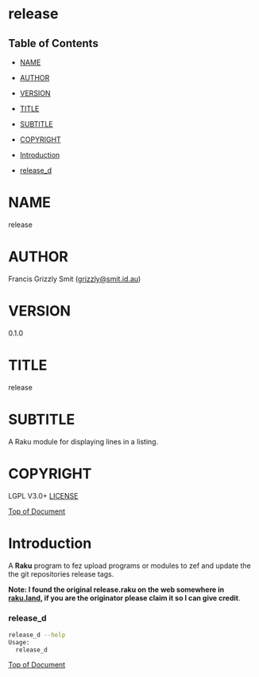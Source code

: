 release
=======

Table of Contents
-----------------

  * [NAME](#name)

  * [AUTHOR](#author)

  * [VERSION](#version)

  * [TITLE](#title)

  * [SUBTITLE](#subtitle)

  * [COPYRIGHT](#copyright)

  * [Introduction](#introduction)

  * [release_d](#release_d)

NAME
====

release

AUTHOR
======

Francis Grizzly Smit (grizzly@smit.id.au)

VERSION
=======

0.1.0

TITLE
=====

release

SUBTITLE
========

A Raku module for displaying lines in a listing.

COPYRIGHT
=========

LGPL V3.0+ [LICENSE](https://github.com/grizzlysmit/App-Doc-N-Save/blob/main/LICENSE)

[Top of Document](#table-of-contents)

Introduction
============

A **Raku** program to fez upload programs or modules to zef and update the the git repositories release tags. 

**Note: I found the original release.raku on the web somewhere in [raku.land](https://raku.land/), if you are the originator please claim it so I can give credit**.

### release_d

```bash
release_d --help
Usage:
  release_d
```

[Top of Document](#table-of-contents)

